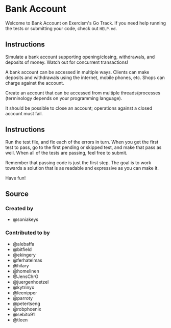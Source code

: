 # Bank Account

Welcome to Bank Account on Exercism's Go Track.
If you need help running the tests or submitting your code, check out `HELP.md`.

## Instructions

Simulate a bank account supporting opening/closing, withdrawals, and deposits
of money. Watch out for concurrent transactions!

A bank account can be accessed in multiple ways. Clients can make
deposits and withdrawals using the internet, mobile phones, etc. Shops
can charge against the account.

Create an account that can be accessed from multiple threads/processes
(terminology depends on your programming language).

It should be possible to close an account; operations against a closed
account must fail.

## Instructions

Run the test file, and fix each of the errors in turn. When you get the
first test to pass, go to the first pending or skipped test, and make
that pass as well. When all of the tests are passing, feel free to
submit.

Remember that passing code is just the first step. The goal is to work
towards a solution that is as readable and expressive as you can make
it.

Have fun!

## Source

### Created by

- @soniakeys

### Contributed to by

- @alebaffa
- @bitfield
- @ekingery
- @ferhatelmas
- @hilary
- @homelinen
- @JensChrG
- @juergenhoetzel
- @kytrinyx
- @leenipper
- @parroty
- @petertseng
- @robphoenix
- @sebito91
- @tleen